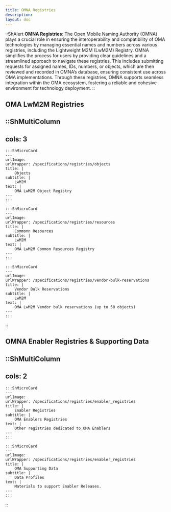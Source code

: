 ```yaml
---
title: OMNA Registries
description:
layout: doc
---
```


::ShAlert
**OMNA Registries**: The Open Mobile Naming Authority (OMNA) plays a crucial role in ensuring the interoperability and compatibility of OMA technologies by managing essential names and numbers across various registries, including the Lightweight M2M (LwM2M) Registry. OMNA simplifies the process for users by providing clear guidelines and a streamlined approach to navigate these registries. This includes submitting requests for assigned names, IDs, numbers, or objects, which are then reviewed and recorded in OMNA’s database, ensuring consistent use across OMA implementations. Through these registries, OMNA supports seamless integration within the OMA ecosystem, fostering a reliable and cohesive environment for technology deployment.
::

## OMA LwM2M Registries

::ShMultiColumn
---
cols: 3
---

    :::ShMicroCard
    ---
    urlImage: 
    urlWrapper: /specifications/registries/objects
    title: |
        Objects
    subtitle: |
        LwM2M
    text: |
        OMA LwM2M Object Registry
    ---
    :::

    :::ShMicroCard
    ---
    urlImage: 
    urlWrapper: /specifications/registries/resources
    title: |
        Commonn Resources
    subtitle: |
        LwM2M
    text: |
        OMA LwM2M Common Resources Registry
    ---
    :::

    :::ShMicroCard
    ---
    urlImage: 
    urlWrapper: /specifications/registries/vendor-bulk-reservations
    title: |
        Vendor Bulk Reservations
    subtitle: |
        LwM2M
    text: |
        OMA LwM2M Vendor bulk reservations (up to 50 objects)
    ---
    :::
::

## OMNA Enabler Registries & Supporting Data

::ShMultiColumn
---
cols: 2
---

    :::ShMicroCard
    ---
    urlImage: 
    urlWrapper: /specifications/registries/enabler_registries
    title: |
        Enabler Registries
    subtitle: |
        OMA Enablers Registries
    text: |
        Other registries dedicated to OMA Enablers
    ---
    :::

    :::ShMicroCard
    ---
    urlImage: 
    urlWrapper: /specifications/registries/enabler_registries
    title: |
        OMA Supporting Data
    subtitle: |
        Data Profiles
    text: |
        Materials to support Enabler Releases.
    ---
    :::    

::
